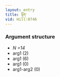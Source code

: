 ```yaml
---
layout: entry
title: སྟོན་
vid: Hill:0746
---
```

### Argument structure
* _N =14_
* arg1 (2)
* arg1 (6)
* arg1 (0)
* arg1-arg2 (0)
